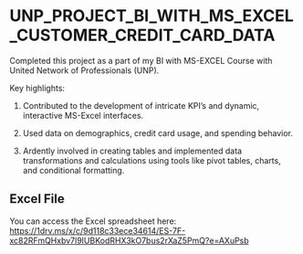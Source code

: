 # UNP_PROJECT_BI_WITH_MS_EXCEL_CUSTOMER_CREDIT_CARD_DATA

Completed this project as a part of my BI with MS-EXCEL Course with United Network of Professionals (UNP).

Key highlights:

1. Contributed to the development of intricate KPI’s and dynamic, interactive MS-Excel interfaces.

2. Used data on demographics, credit card usage, and spending behavior.

3. Ardently involved in creating tables and implemented data transformations and calculations using tools like pivot tables, charts, and conditional formatting.

## Excel File  
You can access the Excel spreadsheet here:  
https://1drv.ms/x/c/9d118c33ece34614/ES-7F-xc82RFmQHxbv7l9IUBKodRHX3kO7bus2rXaZ5PmQ?e=AXuPsb
